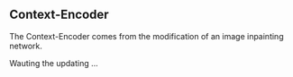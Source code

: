 ## Context-Encoder

The Context-Encoder comes from the modification of an image inpainting network.

Wauting the updating ...
